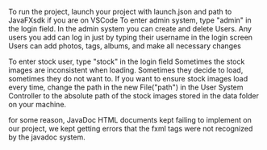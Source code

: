 To run the project, launch your project with launch.json and path to JavaFXsdk if you are on VSCode
To enter admin system, type "admin" in the login field.
In the admin system you can create and delete Users. Any users you add can log in just by typing their username in the login screen
Users can add photos, tags, albums, and make all necessary changes

To enter stock user, type "stock" in the login field
Sometimes the stock images are inconsistent when loading. Sometimes they decide to load, sometimes they do not want to. If you want to ensure stock images load every time, change the path in the new File("path") in the User System Controller to the absolute path of the stock images stored in the data folder on your machine.

for some reason, JavaDoc HTML documents kept failing to implement on our project, we kept getting errors that the fxml tags were not recognized by the javadoc system.
